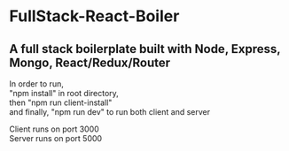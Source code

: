 # FullStack-React-Boiler
## A full stack boilerplate built with Node, Express, Mongo, React/Redux/Router

In order to run,  
"npm install" in root directory,   
then "npm run client-install"  
and finally, "npm run dev" to run both client and server  

Client runs on port 3000  
Server runs on port 5000  


